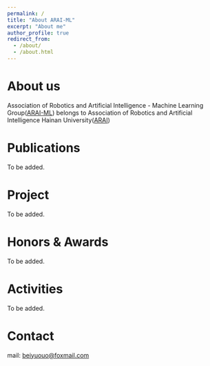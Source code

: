 ```yaml
---
permalink: /
title: "About ARAI-ML"
excerpt: "About me"
author_profile: true
redirect_from: 
  - /about/
  - /about.html
---
```


# About us

Association of Robotics and Artificial Intelligence - Machine Learning Group([ARAI-ML](https://arai-ml.github.io/)) belongs to Association of Robotics and Artificial Intelligence Hainan University([ARAI](https://a-rai.github.io/))

# Publications

To be added.

# Project

To be added.

# Honors & Awards

To be added.

# Activities

To be added.

# Contact

mail: [beiyuouo@foxmail.com](mailto:[beiyuouo@foxmail.com])